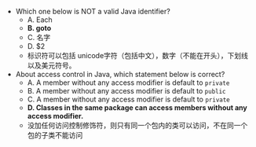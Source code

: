 

- Which one below is NOT a valid Java identifier?
	- A. Each
	- **B. goto**
	- C. 名字
	- D. $2
	- 标识符可以包括 unicode字符（包括中文），数字（不能在开头），下划线以及美元符号。
- About access control in Java, which statement below is correct?
	- A. A member without any access modifier is default to `private`
	- B. A member without any access modifier is default to `public`
	- C. A member without any access modifier is default to `private`
	- **D. Classes in the same package can access members without any access modifier.**
	- 没加任何访问控制修饰符，则只有同一个包内的类可以访问，不在同一个包的子类不能访问